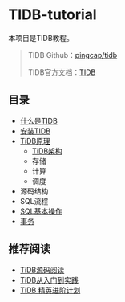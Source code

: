 # TIDB-tutorial
本项目是TIDB教程。

> TIDB Github：[pingcap/tidb](https://github.com/pingcap/tidb)
>
> TIDB官方文档：[TIDB](https://docs.pingcap.com/zh/tidb/stable)

## 目录

- [什么是TIDB]()
- [安装TIDB](https://docs.pingcap.com/zh/tidb/stable/quick-start-with-tidb)
- [TiDB原理]()
  - [TiDB架构]()
  - 存储
  - 计算
  - 调度
- 源码结构
- SQL流程
- [SQL基本操作]()
- [事务]()

## 推荐阅读

- [TiDB源码阅读](https://pingcap.com/blog-cn/#TiDB-%E6%BA%90%E7%A0%81%E9%98%85%E8%AF%BB)
- [TiDB从入门到实践](https://www.bilibili.com/video/BV1Xz4y1Q79U?p=3&spm_id_from=pageDriver)
- [TiDB 精英进阶计划](https://www.bilibili.com/video/BV1pp4y1X7UQ?from=search&seid=14358703445510926872)